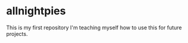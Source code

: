# allnightpies
This is my first repository
I'm teaching myself how to use this for future projects.
